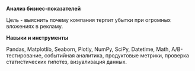 **Анализ бизнес-показателей**

Цель - выяснить почему компания терпит убытки при огромных вложениях в рекламу.

**Навыки и инструменты**

Pandas, Matplotlib, Seaborn, Plotly, NumPy, SciPy, Datetime, Math, A/B-тестирование, событийная аналитика, продуктовые метрики, проверка статистических гипотез, визуализация данных.

